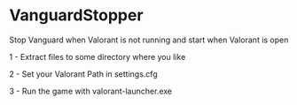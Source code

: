 # VanguardStopper
Stop Vanguard when Valorant is not running and start when Valorant is open


1 - Extract files to some directory where you like

2 - Set your Valorant Path in settings.cfg

3 - Run the game with valorant-launcher.exe
